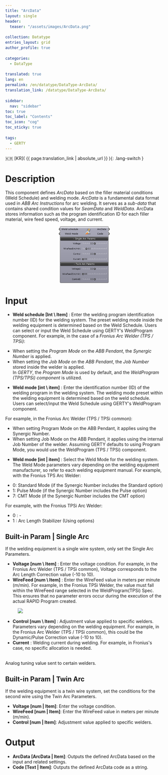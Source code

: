 ```yaml
---
title: "ArcData"
layout: single
header:
  teaser: "/assets/images/ArcData.png"

collection: Datatype
entries_layout: grid
author_profile: true

categories:
  - DataType

translated: true
lang: en
permalink: /en/datatype/DataType-ArcData/
translation_link: /datatype/DataType-ArcData/

sidebar:
  nav: "sidebar"
toc: true
toc_label: "Contents"
toc_icon: "cog"
toc_sticky: true

tags: 
  - GERTY
---
```


:kr: [KR]( {{ page.translation_link | absolute_url }} ){: .lang-switch }

# Description

This component defines *ArcData* based on the filler material conditions (Weld Schedule) and welding mode.
*ArcData* is a fundamental data format used in *ABB Arc Instructions* for arc welding. It serves as a *sub-data* that contains shared condition values for *SeamData* and *WeldData*.
ArcData stores information such as the program identification ID for each filler material, wire feed speed, voltage, and current.

<p align="center">  <img src="/assets/images/ArcData.png" align="center" width="32%"></p>

# Input

* **Weld schedule [Int \ Item]** : Enter the welding program identification number (ID) for the welding system.
The preset welding mode inside the welding equipment is determined based on the Weld Schedule.
Users can select or input the Weld Schedule using GERTY's WeldProgram component.
For example, in the case of a *Fronius Arc Welder (TPS / TPSi)*:
- When setting the *Program Mode* on the *ABB Pendant*, the *Synergic Number* is applied.  
- When setting the *Job Mode* on the *ABB Pendant*, the *Job Number* stored inside the welder is applied.  
In *GERTY*, the *Program Mode* is used by default, and the *WeldProgram (TPS/TPSi) component* is utilized.

* **Weld mode [int \ item]** :
Enter the identification number (ID) of the welding program in the welding system. The welding mode preset within the welding equipment is determined based on the weld schedule. Users can select/input the Weld Schedule using GERTY's WeldProgram component.

For example, in the Fronius Arc Welder (TPS / TPSi common):
- When setting Program Mode on the ABB Pendant, it applies using the Synergic Number.
- When setting Job Mode on the ABB Pendant, it applies using the internal Job Number of the welder.
Assuming GERTY defaults to using Program Mode, you would use the WeldProgram (TPS / TPSi) component.

* **Weld mode [int | item]** :
Select the Weld Mode for the welding system. The Weld Mode parameters vary depending on the welding equipment manufacturer, so refer to each welding equipment manual. For example, with the Fronius TPS Arc Welder:
- 0: Standard Mode (if the Synergic Number includes the Standard option)
- 1: Pulse Mode (if the Synergic Number includes the Pulse option)
- 7: CMT Mode (if the Synergic Number includes the CMT option)

For example, with the Fronius TPSi Arc Welder:
- 0 : -
- 1 : Arc Length Stabilizer (Using options)

## Built-in Param | Single Arc​

If the welding equipment is a single wire system, only set the Single Arc Parameters.

* **Voltage [num \ Item]** : Enter the voltage condition. For example, in the Fronius Arc Welder (TPS / TPSi common), Voltage corresponds to the Arc Length Correction value (-10 to 10).
* **WireFeed [num \ Item]** : Enter the WireFeed value in meters per minute (m/min). For example, in the Fronius TPSi Welder, the value must fall within the WireFeed range selected in the WeldProgram(TPSi) Spec. This ensures that no parameter errors occur during the execution of the actual RAPID Program created.

<figure>
	<a href="https://b-at.kr/wp-content/uploads/2023/05/weldsched-arcdata-1-768x456.png"><img src="https://b-at.kr/wp-content/uploads/2023/05/weldsched-arcdata-1-768x456.png"></a>
</figure>

* **Control [num \ Item]** : Adjustment value applied to specific welders. Parameters vary depending on the welding equipment. For example, in the Fronius Arc Welder (TPS / TPSi common), this could be the Dynamic/Pulse Correction value (-10 to 10).
* **Current** : Welding current during welding. For example, in Fronius's case, no specific allocation is needed.
<br>
Analog tuning value sent to certain welders.

## Built-in Param | Twin Arc

If the welding equipment is a twin wire system, set the conditions for the second wire using the Twin Arc Parameters.

* **Voltage [num | Item]**: Enter the voltage condition.
* **WireFeed [num | Item]**: Enter the WireFeed value in meters per minute (m/min).
* **Control [num | Item]**: Adjustment value applied to specific welders.

# Output

* **ArcData [ArcData | Item]**: Outputs the defined ArcData based on the input and related settings.
* **Code [Text | Item]**: Outputs the defined ArcData code as a string.

